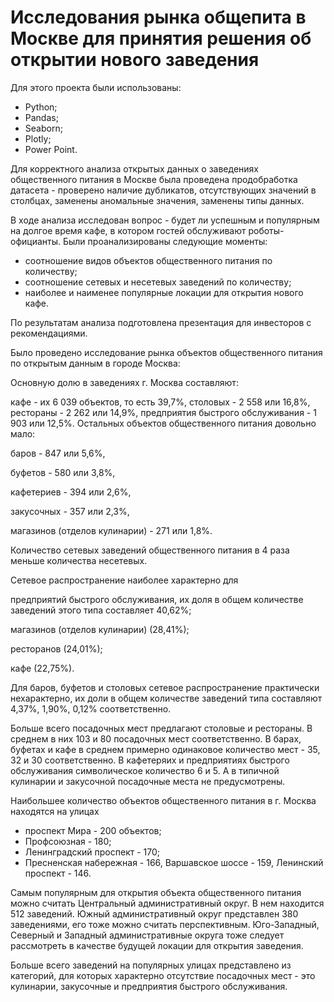 # Исследования рынка общепита в Москве для принятия решения об открытии нового заведения

Для этого проекта были использованы:
- Python;
- Pandas;
- Seaborn;
- Plotly;
- Power Point.

Для корректного анализа открытых данных о заведениях общественного питания в Москве была проведена продобработка датасета - проверено наличие дубликатов, отсутствующих значений в столбцах, заменены аномальные значения, заменены типы данных.

В ходе анализа исследован вопрос - будет ли успешным и популярным на долгое время кафе, в котором гостей обслуживают роботы-официанты. Были проанализированы следующие моменты:
- соотношение видов объектов общественного питания по количеству;
- соотношение сетевых и несетевых заведений по количеству;
- наиболее и наименее популярные локации для открытия нового кафе.
 
 По результатам анализа подготовлена презентация для инвесторов с рекомендациями.

Было проведено исследование рынка объектов общественного питания по открытым данным в городе Москва:

Основную долю в заведениях г. Москва составляют:

кафе - их 6 039 объектов, то есть 39,7%,
столовых - 2 558 или 16,8%,
рестораны - 2 262 или 14,9%,
предприятия быстрого обслуживания - 1 903 или 12,5%.
Остальных объектов общественного питания довольно мало:

баров - 847 или 5,6%,

буфетов - 580 или 3,8%,

кафетериев - 394 или 2,6%,

закусочных - 357 или 2,3%,

магазинов (отделов кулинарии) - 271 или 1,8%.

Количество сетевых заведений общественного питания в 4 раза меньше количества несетевых.

Сетевое распространение наиболее характерно для

предприятий быстрого обслуживания, их доля в общем количестве заведений этого типа составляет 40,62%;

магазинов (отделов кулинарии) (28,41%);

ресторанов (24,01%);

кафе (22,75%).

Для баров, буфетов и столовых сетевое распространение практически нехарактерно, их доли в общем количестве заведений типа составляют 4,37%, 1,90%, 0,12% соответственно.

Больше всего посадочных мест предлагают столовые и рестораны. В среднем в них 103 и 80 посадочных мест соответственно. В барах, буфетах и кафе в среднем примерно одинаковое количество мест - 35, 32 и 30 соответственно. В кафетеряих и предприятиях быстрого обслуживания символическое количество 6 и 5. А в типичной кулинарии и закусочной посадочные места не предусмотрены.

Наибольшее количество объектов общественного питания в г. Москва находятся на улицах

- проспект Мира - 200 объектов;
- Профсоюзная - 180;
- Ленинградский проспект - 170;
- Пресненская набережная - 166, Варшавское шоссе - 159, Ленинский проспект - 146.

Самым популярным для открытия объекта общественного питания можно считать Центральный административный округ. В нем находится 512 заведений. Южный административный округ представлен 380 заведениями, его тоже можно считать перспективным. Юго-Западный, Северный и Западный административные округа тоже следует рассмотреть в качестве будущей локации для открытия заведения.

Больше всего заведений на популярных улицах представлено из категорий, для которых характерно отсутствие посадочных мест - это кулинарии, закусочные и предприятия быстрого обслуживания.
